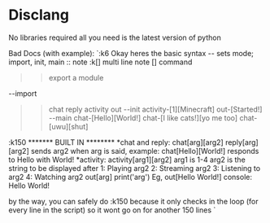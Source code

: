 # Disclang

No libraries required all you need is the latest version of python

Bad Docs (with example):
`:k6
Okay heres the basic syntax
--<mode> sets mode; import, init, main
:: note
:k[<num>] multi line note
<command>[<arg>] command
>><name> export a module

--import
>>chat
>>reply
>>activity
>>out
--init
activity-[1][Minecraft]
out-[Started!]
--main
chat-[Hello][World!]
chat-[I like cats!][yo me too]
chat-[uwu][shut]

:k150
******* BUILT IN ********
*chat and reply:
chat[arg][arg2]
reply[arg][arg2]
sends arg2 when arg is said, example:
chat[Hello][World!]
responds to Hello with World!
*activity:
activity[arg1][arg2]
arg1 is 1-4 arg2 is the string to be displayed after
1: Playing arg2
2: Streaming arg2
3: Listening to arg2
4: Watching arg2
out[arg]
print('arg')
Eg, out[Hello World!]
console: Hello World!

by the way, you can safely do :k150 because it only checks in the loop (for every line in the script) so it wont go on for another 150 lines
`

